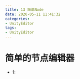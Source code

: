 ```yaml
---
title: 13 简单Node
date: 2020-05-11 11:41:32
categories:
- UnityEditor
tags:
- UnityEditor
---
```

# 简单的节点编辑器

* 1:
